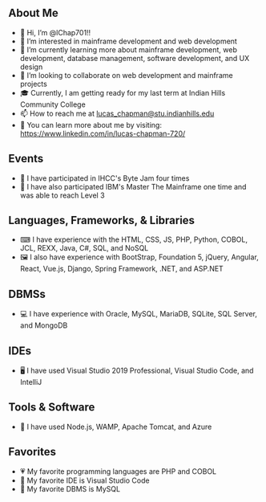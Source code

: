 ## About Me
- 👋 Hi, I’m @lChap701!!
- 👀 I’m interested in mainframe development and web development
- 🌱 I’m currently learning more about mainframe development, web development, database management, software development, and UX design
- 💞️ I’m looking to collaborate on web development and mainframe projects
- 🎓 Currently, I am getting ready for my last term at Indian Hills Community College
- 📫 How to reach me at lucas_chapman@stu.indianhills.edu
- 🔗 You can learn more about me by visiting: https://www.linkedin.com/in/lucas-chapman-720/

## Events
- 🥇 I have participated in IHCC's Byte Jam four times
- 🥈 I have also participated IBM's Master The Mainframe one time and was able to reach Level 3

## Languages, Frameworks, & Libraries
- ⌨ I have experience with the HTML, CSS, JS, PHP, Python, COBOL, JCL, REXX, Java, C#, SQL, and NoSQL
- 🖼 I also have experience with BootStrap, Foundation 5, jQuery, Angular, React, Vue.js, Django, Spring Framework, .NET, and ASP.NET

## DBMSs
- 💻 I have experience with Oracle, MySQL, MariaDB, SQLite, SQL Server, and MongoDB

## IDEs
- 🖥 I have used Visual Studio 2019 Professional, Visual Studio Code, and IntelliJ

## Tools & Software
- 🔨 I have used Node.js, WAMP, Apache Tomcat, and Azure

## Favorites
- 💗 My favorite programming languages are PHP and COBOL
- 💙 My favorite IDE is Visual Studio Code
- 🖤 My favorite DBMS is MySQL


<!---
lChap701/lChap701 is a ✨ special ✨ repository because its `README.md` (this file) appears on your GitHub profile.
You can click the Preview link to take a look at your changes.
--->
